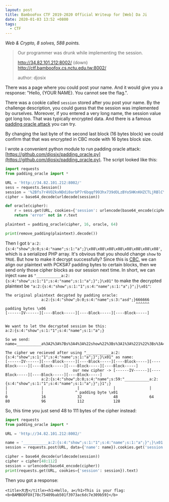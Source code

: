 ```yaml
---
layout: post
title: BambooFox CTF 2019-2020 Official Writeup for [Web] Da Ji
date: 2020-01-03 13:52 +0800
tags:
  - CTF
---
```



*Web & Crypto, 8 solves, 588 points.*

> Our programmer was drunk while implementing the session.
>
> http://34.82.101.212:8002/ (down)  
> http://ctf.bamboofox.cs.nctu.edu.tw:8002/  
> 
> author: djosix

There was a page where you could post your name. And it would give you a response: "Hello, {YOUR NAME}. You cannot see the flag.".

There was a cookie called `session` stored after you post your name. By the challenge description, you could guess that the session was implemented by ourselves. Moreover, if you entered a very long name, the session value got long too. That was typically encrypted data. And there is a famous [padding oracle attack](https://en.wikipedia.org/wiki/Padding_oracle_attack) you can try.

By changing the last byte of the second last block (16 bytes block) we could confirm that that was encrypted in CBC mode with 16 bytes block size.

I wrote a convenient python module to run padding oracle attack: [https://github.com/djosix/padding_oracle.py](https://github.com/djosix/padding_oracle.py). The script looked like this:

```python
import requests
from padding_oracle import *

URL = 'http://34.82.101.212:8002/'
sess = requests.Session()
session = '%2Bfs7r4VO2kxNDdi0arbP7r6bqqf993hx739dOLzBYo5HKnKHZCTLjRBlCYlSTLEszQzRJldsd9Tfv04AUNsFtA%3D%3D'
cipher = base64_decode(urldecode(session))

def oracle(cipher):
    r = sess.get(URL, cookies={'session': urlencode(base64_encode(cipher))})
    return 'error' not in r.text

plaintext = padding_oracle(cipher, 16, oracle, 64)

print(remove_padding(plaintext).decode())
```

Then I got `b'a:2:{s:4:"show";b:0;s:4:"name";s:1:"a";}\x08\x08\x08\x08\x08\x08\x08\x08'`, which is a serialized PHP array. It's obvious that you should change `show` to `TRUE`. But how to make it decrypt successfully? Since this is [CBC](https://en.wikipedia.org/wiki/Block_cipher_mode_of_operation#Cipher_Block_Chaining_(CBC)), we can align our plaintext with PCKS#7 padding bytes to certain blocks, then we send only those cipher blocks as our session next time. In short, we can inject `name` as `"___________a:2:{s:4:"show";s:1:"1";s:4:"name";s:1:"a";}";}\x01"` to make the decrypted plaintext be `"a:2:{s:4:"show";s:1:"1";s:4:"name";s:1:"a";}";}\x01"`:

```
The original plaintext decypted by padding oracle:
                a:2:{s:4:"show";b:0;s:4:"name";s:3:"asd";}666666
                                                          ^^^^^^ padding bytes \x06
[------IV------][----Block-----][----Block-----][----Block-----]


We want to let the decrypted session be this: 
a:2:{s:4:"show";s:1:"1";s:4:"name";s:1:"a";}

So we send:
name=___________a%3A2%3A%7Bs%3A4%3A%22show%22%3Bs%3A1%3A%221%22%3Bs%3A4%3A%22name%22%3Bs%3A1%3A%22a%22%3B%7D%22%3B%7D%01

The cipher we recieved after using "___________a:2:{s:4:"show";s:1:"1";s:4:"name";s:1:"a";}";}\x01" as name:
[------IV------][----Block-----][----Block-----][----Block-----][----Block-----][----Block-----][----Block-----][----Block-----]
                              our new cipher -> [------IV------][----Block-----][----Block-----][----Block-----]
                a:2:{s:4:"show";b:0;s:4:"name";s:59:"___________a:2:{s:4:"show";s:1:"1";s:4:"name";s:1:"a";}";}1";}
|               |               |               |               |               |               |              ^ padding byte \x01
0               16              32              48              64              80              96              112             128
```

So, this time you just send 48 to 111 bytes of the cipher instead:

```python
import requests
from padding_oracle import *

URL = 'http://34.82.101.212:8002/'

name = '___________a:2:{s:4:"show";s:1:"1";s:4:"name";s:1:"a";}";}\x01'
session = requests.post(URL, data={'name': name}).cookies.get('session')

cipher = base64_decode(urldecode(session))
cipher = cipher[48:112]
session = urlencode(base64_encode(cipher))
print(requests.get(URL, cookies={'session': session}).text)
```

Then you got a response:

```
<title>大吉</title><h1>Hello, a</h1>This is your flag: <b>BAMBOOFOX{78c75409bab501f3973ac6dc7e309b59}</b>
```
